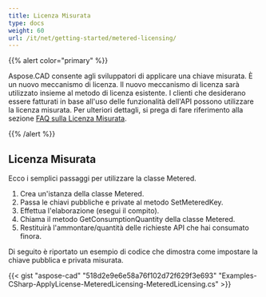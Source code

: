 ```yaml
---
title: Licenza Misurata
type: docs
weight: 60
url: /it/net/getting-started/metered-licensing/
---
```


{{% alert color="primary" %}} 

Aspose.CAD consente agli sviluppatori di applicare una chiave misurata. È un nuovo meccanismo di licenza. Il nuovo meccanismo di licenza sarà utilizzato insieme al metodo di licenza esistente. I clienti che desiderano essere fatturati in base all'uso delle funzionalità dell'API possono utilizzare la licenza misurata. Per ulteriori dettagli, si prega di fare riferimento alla sezione [FAQ sulla Licenza Misurata](https://purchase.aspose.com/faqs/licensing/metered).

{{% /alert %}} 
## **Licenza Misurata**
Ecco i semplici passaggi per utilizzare la classe Metered.

1. Crea un'istanza della classe Metered.
1. Passa le chiavi pubbliche e private al metodo SetMeteredKey.
1. Effettua l'elaborazione (esegui il compito).
1. Chiama il metodo GetConsumptionQuantity della classe Metered.
1. Restituirà l'ammontare/quantità delle richieste API che hai consumato finora.

Di seguito è riportato un esempio di codice che dimostra come impostare la chiave pubblica e privata misurata.

{{< gist "aspose-cad" "518d2e9e6e58a76f102d72f629f3e693" "Examples-CSharp-ApplyLicense-MeteredLicensing-MeteredLicensing.cs" >}}
